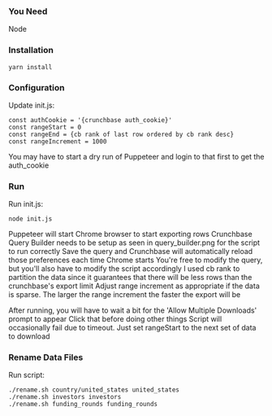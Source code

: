 ### You Need
Node

###  Installation
```
yarn install
```

### Configuration
Update init.js:
```
const authCookie = '{crunchbase auth_cookie}'
const rangeStart = 0
const rangeEnd = {cb rank of last row ordered by cb rank desc}
const rangeIncrement = 1000
```
You may have to start a dry run of Puppeteer and login to that first to get the auth_cookie

### Run
Run init.js:
```
node init.js
```
Puppeteer will start Chrome browser to start exporting rows
Crunchbase Query Builder needs to be setup as seen in query_builder.png for the script to run correctly
Save the query and Crunchbase will automatically reload those preferences each time Chrome starts
You're free to modify the query, but you'll also have to modify the script accordingly
I used cb rank to partition the data since it guarantees that there will be less rows than the crunchbase's export limit
Adjust range increment as appropriate if the data is sparse. The larger the range increment the faster the export will be

After running, you will have to wait a bit for the 'Allow Multiple Downloads' prompt to appear
Click that before doing other things
Script will occasionally fail due to timeout. Just set rangeStart to the next set of data to download

### Rename Data Files
Run script:
```
./rename.sh country/united_states united_states
./rename.sh investors investors
./rename.sh funding_rounds funding_rounds
```
